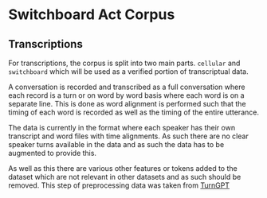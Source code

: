 # Switchboard Act Corpus

## Transcriptions
For transcriptions, the corpus is split into two main parts. `cellular` and `switchboard` which will be used as a verified portion of transcriptual data. 

A conversation is recorded and transcribed as a full conversation where each record is a turn or on word by word basis where each word is on a separate line. This is done as word alignment is performed such that the timing of each word is recorded as well as the timing of the entire utterance. 

The data is currently in the format where each speaker has their own transcript and word files with time alignments. As such there are no clear speaker turns available in the data and as such the data has to be augmented to provide this.

As well as this there are various other features or tokens added to the dataset which are not relevant in other datasets and as such should be removed. This step of preprocessing data was taken from [TurnGPT](https://github.com/ErikEkstedt/datasets_turntaking/blob/main/datasets_turntaking/dataset/switchboard/README.md)
